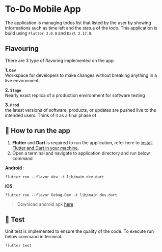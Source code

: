 # To-Do Mobile App

The application is managing todos list that listed by the user by showing informations such as time left and the status of the todo. This application is build using `Flutter 3.0.0` and `Dart 2.17.0`.

## Flavouring

There are 3 type of flavoring implemented on the app:  

**1. `Dev`**    
Workspace for developers to make changes without breaking anything in a live environment.

**2. `Stage`**    
Nearly exact replica of a production environment for software testing

**3. `Prod`**    
the latest versions of software, products, or updates are pushed live to the intended users. Think of it as a final phase of



## 📱 How to run the app 

1. **Flutter** and **Dart** is required to run the application, refer here to [install Flutter and Dart in your machine](https://docs.flutter.dev/get-started/install). 
2. Open a terminal and navigate to application directory and run below command    

**Android** :
```
flutter run --flavor dev -t lib/main_dev.dart
```

**iOS**:
```
flutter run --flavor Debug-Dev -t lib/main_dev.dart
```


> Download android apk [here](https://drive.google.com/file/d/16Cdy4yIEg04-WKcUm2K62qkekOPwTHPT/view?usp=sharing)

## 🎯 Test 

Unit test is implemented to ensure the quality of the code. To execute run below command in terminal. 
```
flutter test
```


